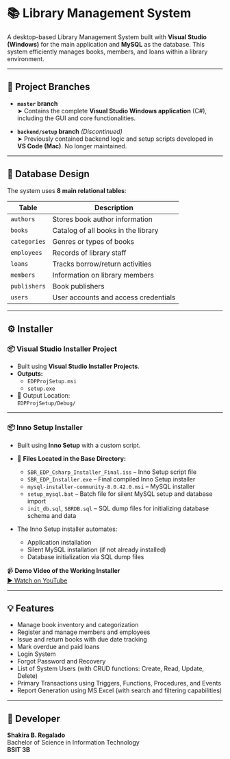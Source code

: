 # 📚 Library Management System

A desktop-based Library Management System built with **Visual Studio (Windows)** for the main application and **MySQL** as the database. This system efficiently manages books, members, and loans within a library environment.

---

## 🌿 Project Branches

- **`master` branch**  
  ➤ Contains the complete **Visual Studio Windows application** (C#), including the GUI and core functionalities.

- **`backend/setup` branch** *(Discontinued)*  
  ➤ Previously contained backend logic and setup scripts developed in **VS Code (Mac)**. No longer maintained.

---

## 🧩 Database Design

The system uses **8 main relational tables**:

| Table         | Description                                      |
|---------------|--------------------------------------------------|
| `authors`     | Stores book author information                   |
| `books`       | Catalog of all books in the library              |
| `categories`  | Genres or types of books                         |
| `employees`   | Records of library staff                         |
| `loans`       | Tracks borrow/return activities                  |
| `members`     | Information on library members                   |
| `publishers`  | Book publishers                                  |
| `users`       | User accounts and access credentials             |

---

## ⚙️ Installer

### 📦 Visual Studio Installer Project

- Built using **Visual Studio Installer Projects**.
- **Outputs:**
  - `EDPProjSetup.msi`
  - `setup.exe`
- 📂 Output Location:  
  `EDPProjSetup/Debug/`

---

### 📦 Inno Setup Installer

- Built using **Inno Setup** with a custom script.
- 📁 **Files Located in the Base Directory:**
  - `SBR_EDP_Csharp_Installer_Final.iss` – Inno Setup script file  
  - `SBR_EDP_Installer.exe` – Final compiled Inno Setup installer  
  - `mysql-installer-community-8.0.42.0.msi` – MySQL installer  
  - `setup_mysql.bat` – Batch file for silent MySQL setup and database import  
  - `init_db.sql`, `SBRDB.sql` – SQL dump files for initializing database schema and data

- The Inno Setup installer automates:
  - Application installation
  - Silent MySQL installation (if not already installed)
  - Database initialization via SQL dump files

📹 **Demo Video of the Working Installer**  
[▶️ Watch on YouTube](https://youtu.be/tIzYXG6OYH4)

---

## 💡 Features

- Manage book inventory and categorization
- Register and manage members and employees
- Issue and return books with due date tracking
- Mark overdue and paid loans
- Login System  
- Forgot Password and Recovery  
- List of System Users (with CRUD functions: Create, Read, Update, Delete)  
- Primary Transactions using Triggers, Functions, Procedures, and Events  
- Report Generation using MS Excel (with search and filtering capabilities)

---

## 👤 Developer

**Shakira B. Regalado**  
Bachelor of Science in Information Technology  
**BSIT 3B**
